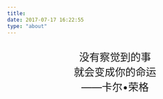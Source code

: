```yaml
---
title: 
date: 2017-07-17 16:22:55
type: "about"
---
```

<br/>
<center><font size=5>
没有察觉到的事<br/>
就会变成你的命运<br/>
 ——卡尔•荣格<br/>
</font></center>

